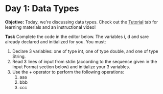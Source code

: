 # Day 1: Data Types

**Objetive:**
Today, we're discussing data types. Check out the [Tutorial](https://www.hackerrank.com/challenges/30-data-types/tutorial) tab for learning materials and an instructional video! 

**Task**
Complete the code in the editor below. The variables i, d and sare already declared and initialized for you. You must:

1. Declare 3 variables: one of type int, one of type double, and one of type String. 
2. Read 3 lines of input from stdin (according to the sequence given in the Input Format section below) and initialize your 3 variables.
3. Use the + operator to perform the following operations:
   1. aaa
   2. bbb
   3. ccc
